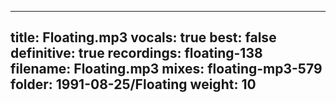 
---
title: Floating.mp3
vocals: true
best: false
definitive: true
recordings: floating-138
filename: Floating.mp3
mixes: floating-mp3-579
folder: 1991-08-25/Floating
weight: 10
---
